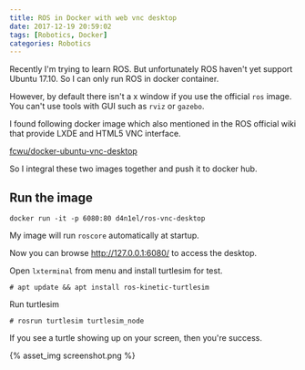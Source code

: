 ```yaml
---
title: ROS in Docker with web vnc desktop
date: 2017-12-19 20:59:02
tags: [Robotics, Docker]
categories: Robotics
---
```


Recently I'm trying to learn ROS. But unfortunately ROS haven't yet support Ubuntu 17.10. So I can only run ROS in docker container.

However, by default there isn't a x window if you use the official `ros` image. You can't use tools with GUI such as `rviz` or `gazebo`.

I found following docker image which also mentioned in the ROS official wiki that provide LXDE and HTML5 VNC interface.

[fcwu/docker-ubuntu-vnc-desktop](https://github.com/fcwu/docker-ubuntu-vnc-desktop)

So I integral these two images together and push it to docker hub.

## Run the image

```
docker run -it -p 6080:80 d4n1el/ros-vnc-desktop
```

My image will run `roscore` automatically at startup.

Now you can browse http://127.0.0.1:6080/ to access the desktop.

Open `lxterminal` from menu and install turtlesim for test.

```
# apt update && apt install ros-kinetic-turtlesim
```

Run turtlesim
```
# rosrun turtlesim turtlesim_node
```

If you see a turtle showing up on your screen, then you're success.

{% asset_img screenshot.png %}
